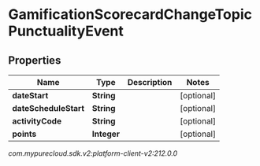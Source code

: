 # GamificationScorecardChangeTopicPunctualityEvent


## Properties

| Name | Type | Description | Notes |
| ------------ | ------------- | ------------- | ------------- |
| **dateStart** | **String** |  |  [optional] |
| **dateScheduleStart** | **String** |  |  [optional] |
| **activityCode** | **String** |  |  [optional] |
| **points** | **Integer** |  |  [optional] |




_com.mypurecloud.sdk.v2:platform-client-v2:212.0.0_
